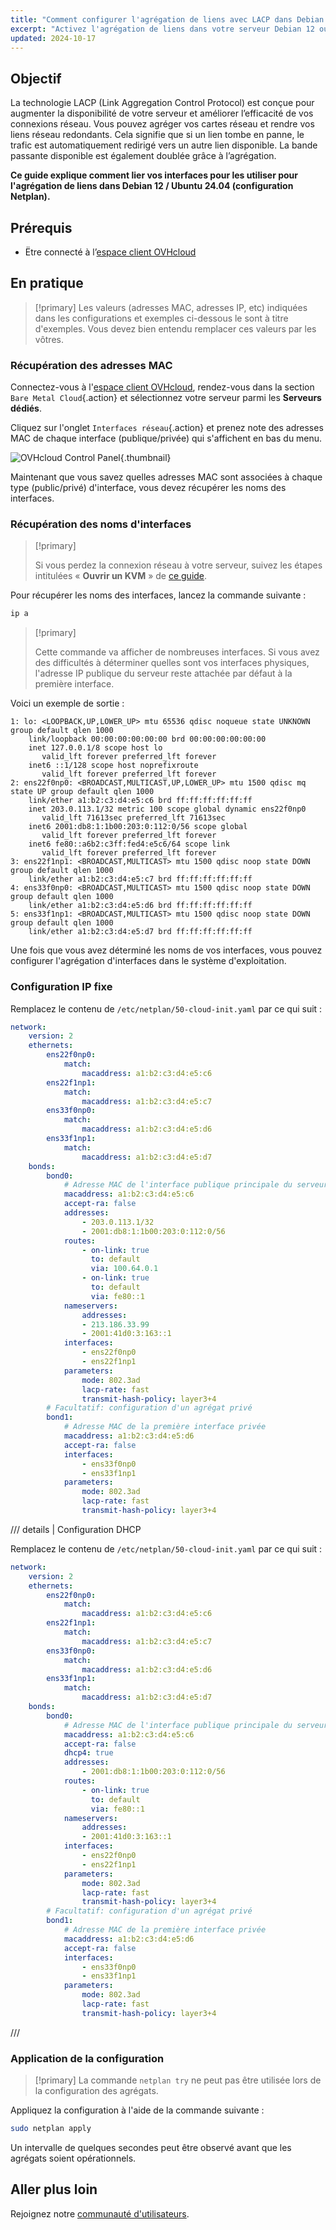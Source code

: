 ```yaml
---
title: "Comment configurer l'agrégation de liens avec LACP dans Debian 12 ou Ubuntu 24.04"
excerpt: "Activez l'agrégation de liens dans votre serveur Debian 12 ou Ubuntu 24.04 (Netplan) pour augmenter la disponibilité de votre serveur et augmenter l'efficacité de vos connexions réseau"
updated: 2024-10-17
---
```


<style>
details>summary {
    color:rgb(33, 153, 232) !important;
    cursor: pointer;
}
details>summary::before {
    content:'\25B6';
    padding-right:1ch;
}
details[open]>summary::before {
    content:'\25BC';
}
</style>

## Objectif

La technologie LACP (Link Aggregation Control Protocol) est conçue pour augmenter la disponibilité de votre serveur et améliorer l’efficacité de vos connexions réseau. Vous pouvez agréger vos cartes réseau et rendre vos liens réseau redondants. Cela signifie que si un lien tombe en panne, le trafic est automatiquement redirigé vers un autre lien disponible. La bande passante disponible est également doublée grâce à l’agrégation.

**Ce guide explique comment lier vos interfaces pour les utiliser pour l'agrégation de liens dans Debian 12 / Ubuntu 24.04 (configuration Netplan).**

## Prérequis

- Ëtre connecté à l’[espace client OVHcloud](/links/manager)

## En pratique

> [!primary]
> Les valeurs (adresses MAC, adresses IP, etc) indiquées dans les configurations et exemples ci-dessous le sont à titre d'exemples. Vous devez bien entendu remplacer ces valeurs par les vôtres.
>

### Récupération des adresses MAC

Connectez-vous à l'[espace client OVHcloud](/links/manager), rendez-vous dans la section `Bare Metal Cloud`{.action} et sélectionnez votre serveur parmi les **Serveurs dédiés**.

Cliquez sur l'onglet `Interfaces réseau`{.action} et prenez note des adresses MAC de chaque interface (publique/privée) qui s'affichent en bas du menu.

![OVHcloud Control Panel](images/ControlPanel.png){.thumbnail}

Maintenant que vous savez quelles adresses MAC sont associées à chaque type (public/privé) d'interface, vous devez récupérer les noms des interfaces.

### Récupération des noms d'interfaces

> [!primary]
>
> Si vous perdez la connexion réseau à votre serveur, suivez les étapes intitulées « **Ouvrir un KVM** » de [ce guide](/pages/bare_metal_cloud/dedicated_servers/using_ipmi_on_dedicated_servers).
>

Pour récupérer les noms des interfaces, lancez la commande suivante :

```bash
ip a
```

> [!primary]
>
> Cette commande va afficher de nombreuses interfaces. Si vous avez des difficultés à déterminer quelles sont vos interfaces physiques, l'adresse IP publique du serveur reste attachée par défaut à la première interface.
>

Voici un exemple de sortie :

```text
1: lo: <LOOPBACK,UP,LOWER_UP> mtu 65536 qdisc noqueue state UNKNOWN group default qlen 1000
    link/loopback 00:00:00:00:00:00 brd 00:00:00:00:00:00
    inet 127.0.0.1/8 scope host lo
       valid_lft forever preferred_lft forever
    inet6 ::1/128 scope host noprefixroute
       valid_lft forever preferred_lft forever
2: ens22f0np0: <BROADCAST,MULTICAST,UP,LOWER_UP> mtu 1500 qdisc mq state UP group default qlen 1000
    link/ether a1:b2:c3:d4:e5:c6 brd ff:ff:ff:ff:ff:ff
    inet 203.0.113.1/32 metric 100 scope global dynamic ens22f0np0
       valid_lft 71613sec preferred_lft 71613sec
    inet6 2001:db8:1:1b00:203:0:112:0/56 scope global
       valid_lft forever preferred_lft forever
    inet6 fe80::a6b2:c3ff:fed4:e5c6/64 scope link
       valid_lft forever preferred_lft forever
3: ens22f1np1: <BROADCAST,MULTICAST> mtu 1500 qdisc noop state DOWN group default qlen 1000
    link/ether a1:b2:c3:d4:e5:c7 brd ff:ff:ff:ff:ff:ff
4: ens33f0np0: <BROADCAST,MULTICAST> mtu 1500 qdisc noop state DOWN group default qlen 1000
    link/ether a1:b2:c3:d4:e5:d6 brd ff:ff:ff:ff:ff:ff
5: ens33f1np1: <BROADCAST,MULTICAST> mtu 1500 qdisc noop state DOWN group default qlen 1000
    link/ether a1:b2:c3:d4:e5:d7 brd ff:ff:ff:ff:ff:ff
```

Une fois que vous avez déterminé les noms de vos interfaces, vous pouvez configurer l'agrégation d'interfaces dans le système d'exploitation.

### Configuration IP fixe

Remplacez le contenu de `/etc/netplan/50-cloud-init.yaml` par ce qui suit :

```yaml
network:
    version: 2
    ethernets:
        ens22f0np0:
            match:
                macaddress: a1:b2:c3:d4:e5:c6
        ens22f1np1:
            match:
                macaddress: a1:b2:c3:d4:e5:c7
        ens33f0np0:
            match:
                macaddress: a1:b2:c3:d4:e5:d6
        ens33f1np1:
            match:
                macaddress: a1:b2:c3:d4:e5:d7
    bonds:
        bond0:
            # Adresse MAC de l'interface publique principale du serveur
            macaddress: a1:b2:c3:d4:e5:c6
            accept-ra: false
            addresses:
                - 203.0.113.1/32
                - 2001:db8:1:1b00:203:0:112:0/56
            routes:
                - on-link: true
                  to: default
                  via: 100.64.0.1
                - on-link: true
                  to: default
                  via: fe80::1
            nameservers:
                addresses:
                - 213.186.33.99
                - 2001:41d0:3:163::1
            interfaces:
                - ens22f0np0
                - ens22f1np1
            parameters:
                mode: 802.3ad
                lacp-rate: fast
                transmit-hash-policy: layer3+4
        # Facultatif: configuration d'un agrégat privé
        bond1:
            # Adresse MAC de la première interface privée
            macaddress: a1:b2:c3:d4:e5:d6
            accept-ra: false
            interfaces:
                - ens33f0np0
                - ens33f1np1
            parameters:
                mode: 802.3ad
                lacp-rate: fast
                transmit-hash-policy: layer3+4
```

/// details | Configuration DHCP

Remplacez le contenu de `/etc/netplan/50-cloud-init.yaml` par ce qui suit :

```yaml
network:
    version: 2
    ethernets:
        ens22f0np0:
            match:
                macaddress: a1:b2:c3:d4:e5:c6
        ens22f1np1:
            match:
                macaddress: a1:b2:c3:d4:e5:c7
        ens33f0np0:
            match:
                macaddress: a1:b2:c3:d4:e5:d6
        ens33f1np1:
            match:
                macaddress: a1:b2:c3:d4:e5:d7
    bonds:
        bond0:
            # Adresse MAC de l'interface publique principale du serveur
            macaddress: a1:b2:c3:d4:e5:c6
            accept-ra: false
            dhcp4: true
            addresses:
                - 2001:db8:1:1b00:203:0:112:0/56
            routes:
                - on-link: true
                  to: default
                  via: fe80::1
            nameservers:
                addresses:
                - 2001:41d0:3:163::1
            interfaces:
                - ens22f0np0
                - ens22f1np1
            parameters:
                mode: 802.3ad
                lacp-rate: fast
                transmit-hash-policy: layer3+4
        # Facultatif: configuration d'un agrégat privé
        bond1:
            # Adresse MAC de la première interface privée
            macaddress: a1:b2:c3:d4:e5:d6
            accept-ra: false
            interfaces:
                - ens33f0np0
                - ens33f1np1
            parameters:
                mode: 802.3ad
                lacp-rate: fast
                transmit-hash-policy: layer3+4
```

///

### Application de la configuration

> [!primary]
> La commande `netplan try` ne peut pas être utilisée lors de la configuration des agrégats.

Appliquez la configuration à l'aide de la commande suivante :

```bash
sudo netplan apply
```

Un intervalle de quelques secondes peut être observé avant que les agrégats soient opérationnels.

## Aller plus loin

Rejoignez notre [communauté d'utilisateurs](/links/community).
